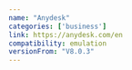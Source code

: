 ```yaml
---
name: "Anydesk"
categories: ['business']
link: https://anydesk.com/en
compatibility: emulation
versionFrom: "V8.0.3"
---
```


